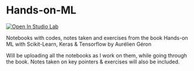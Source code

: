 # Hands-on-ML

[![Open In Studio Lab](https://studiolab.sagemaker.aws/studiolab.svg)](https://studiolab.sagemaker.aws/import/github/phaneo/Hands-on-ML/blob/main/Intro_to_ANN_with_Keras_.ipynb)

Notebooks with codes, notes taken and exercises from the book Hands-on ML with Scikit-Learn, Keras &amp; Tensorflow by Aurélien Géron

Will be uploading all the notebooks as I work on them, while going through the book.
Notes taken on key pointers & exercises will also be included.
